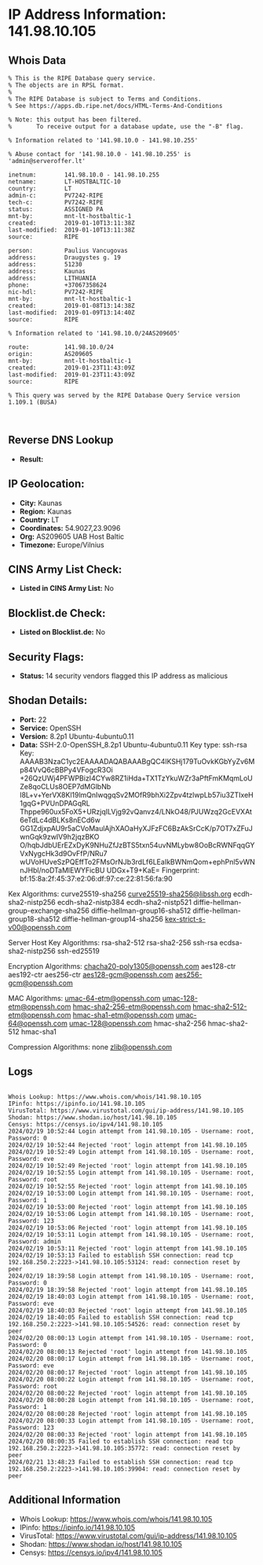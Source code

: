 # IP Address Information: 141.98.10.105

## Whois Data
```
% This is the RIPE Database query service.
% The objects are in RPSL format.
%
% The RIPE Database is subject to Terms and Conditions.
% See https://apps.db.ripe.net/docs/HTML-Terms-And-Conditions

% Note: this output has been filtered.
%       To receive output for a database update, use the "-B" flag.

% Information related to '141.98.10.0 - 141.98.10.255'

% Abuse contact for '141.98.10.0 - 141.98.10.255' is 'admin@serveroffer.lt'

inetnum:        141.98.10.0 - 141.98.10.255
netname:        LT-HOSTBALTIC-10
country:        LT
admin-c:        PV7242-RIPE
tech-c:         PV7242-RIPE
status:         ASSIGNED PA
mnt-by:         mnt-lt-hostbaltic-1
created:        2019-01-10T13:11:38Z
last-modified:  2019-01-10T13:11:38Z
source:         RIPE

person:         Paulius Vancugovas
address:        Draugystes g. 19
address:        51230
address:        Kaunas
address:        LITHUANIA
phone:          +37067358624
nic-hdl:        PV7242-RIPE
mnt-by:         mnt-lt-hostbaltic-1
created:        2019-01-08T13:14:38Z
last-modified:  2019-01-09T13:14:40Z
source:         RIPE

% Information related to '141.98.10.0/24AS209605'

route:          141.98.10.0/24
origin:         AS209605
mnt-by:         mnt-lt-hostbaltic-1
created:        2019-01-23T11:43:09Z
last-modified:  2019-01-23T11:43:09Z
source:         RIPE

% This query was served by the RIPE Database Query Service version 1.109.1 (BUSA)



```
## Reverse DNS Lookup
- **Result:** 

## IP Geolocation:
- **City:** Kaunas
- **Region:** Kaunas
- **Country:** LT
- **Coordinates:** 54.9027,23.9096
- **Org:** AS209605 UAB Host Baltic
- **Timezone:** Europe/Vilnius

## CINS Army List Check:
- **Listed in CINS Army List:** 
No

## Blocklist.de Check:
- **Listed on Blocklist.de:** 
No

## Security Flags:
- **Status:** 14 security vendors flagged this IP address as malicious

## Shodan Details:
- **Port:** 22
- **Service:** OpenSSH
- **Version:** 8.2p1 Ubuntu-4ubuntu0.11
- **Data:** SSH-2.0-OpenSSH_8.2p1 Ubuntu-4ubuntu0.11
Key type: ssh-rsa
Key: AAAAB3NzaC1yc2EAAAADAQABAAABgQC4lKSHj179TuOvkKGbYyZv6Mp84VvQ6cBBPy4VFogcR3Oi
+26QzUWj4PFWPBizI4CYw8RZ1iHda+TX1TzYkuWZr3aPftFmKMqmLoUZe8qoCLUs8OEP7dMGlbNb
l8L+v+YerVX8Kl19lmQnIwqgqSv2MOfR9bhXi2Zpv4tzlwpLb57iu3ZTIxeH1gqG+PVUnDPAGqRL
Thppe960ux5FoX5+URzjqILVjg92vQanvz4/LNkO48/PJUWzq2GcEVXAt6eTdLc4dBLKs8nECd6w
GG1ZdjxpAU9r5aCVoMaulAjhXAOaHyXJFzFC6BzAkSrCcK/p7OT7xZFuJwnGqk9zwIV9h2jqzBKO
O/hqbJdbUErEZxDyK9NHuZfJzBTS5txn54uvNMLybw8OoBcRWNFqqGYVxNygcHk3d9OvFfP/NRu7
wUVoHUveSzPQEffTo2FMsOrNJb3rdLf6LEaIkBWNmQom+ephPnl5vWNnJHbl/noDTaMlEWYFicBU
UDGx+T9+KaE=
Fingerprint: bf:15:8a:2f:45:37:e2:06:df:97:ce:22:81:56:fa:90

Kex Algorithms:
	curve25519-sha256
	curve25519-sha256@libssh.org
	ecdh-sha2-nistp256
	ecdh-sha2-nistp384
	ecdh-sha2-nistp521
	diffie-hellman-group-exchange-sha256
	diffie-hellman-group16-sha512
	diffie-hellman-group18-sha512
	diffie-hellman-group14-sha256
	kex-strict-s-v00@openssh.com

Server Host Key Algorithms:
	rsa-sha2-512
	rsa-sha2-256
	ssh-rsa
	ecdsa-sha2-nistp256
	ssh-ed25519

Encryption Algorithms:
	chacha20-poly1305@openssh.com
	aes128-ctr
	aes192-ctr
	aes256-ctr
	aes128-gcm@openssh.com
	aes256-gcm@openssh.com

MAC Algorithms:
	umac-64-etm@openssh.com
	umac-128-etm@openssh.com
	hmac-sha2-256-etm@openssh.com
	hmac-sha2-512-etm@openssh.com
	hmac-sha1-etm@openssh.com
	umac-64@openssh.com
	umac-128@openssh.com
	hmac-sha2-256
	hmac-sha2-512
	hmac-sha1

Compression Algorithms:
	none
	zlib@openssh.com


## Logs
```

Whois Lookup: https://www.whois.com/whois/141.98.10.105
IPinfo: https://ipinfo.io/141.98.10.105
VirusTotal: https://www.virustotal.com/gui/ip-address/141.98.10.105
Shodan: https://www.shodan.io/host/141.98.10.105
Censys: https://censys.io/ipv4/141.98.10.105
2024/02/19 10:52:44 Login attempt from 141.98.10.105 - Username: root, Password: 0
2024/02/19 10:52:44 Rejected 'root' login attempt from 141.98.10.105
2024/02/19 10:52:49 Login attempt from 141.98.10.105 - Username: root, Password: eve
2024/02/19 10:52:49 Rejected 'root' login attempt from 141.98.10.105
2024/02/19 10:52:55 Login attempt from 141.98.10.105 - Username: root, Password: root
2024/02/19 10:52:55 Rejected 'root' login attempt from 141.98.10.105
2024/02/19 10:53:00 Login attempt from 141.98.10.105 - Username: root, Password: 1
2024/02/19 10:53:00 Rejected 'root' login attempt from 141.98.10.105
2024/02/19 10:53:06 Login attempt from 141.98.10.105 - Username: root, Password: 123
2024/02/19 10:53:06 Rejected 'root' login attempt from 141.98.10.105
2024/02/19 10:53:11 Login attempt from 141.98.10.105 - Username: root, Password: admin
2024/02/19 10:53:11 Rejected 'root' login attempt from 141.98.10.105
2024/02/19 10:53:13 Failed to establish SSH connection: read tcp 192.168.250.2:2223->141.98.10.105:53124: read: connection reset by peer
2024/02/19 18:39:58 Login attempt from 141.98.10.105 - Username: root, Password: 0
2024/02/19 18:39:58 Rejected 'root' login attempt from 141.98.10.105
2024/02/19 18:40:03 Login attempt from 141.98.10.105 - Username: root, Password: eve
2024/02/19 18:40:03 Rejected 'root' login attempt from 141.98.10.105
2024/02/19 18:40:05 Failed to establish SSH connection: read tcp 192.168.250.2:2223->141.98.10.105:54526: read: connection reset by peer
2024/02/20 08:00:13 Login attempt from 141.98.10.105 - Username: root, Password: 0
2024/02/20 08:00:13 Rejected 'root' login attempt from 141.98.10.105
2024/02/20 08:00:17 Login attempt from 141.98.10.105 - Username: root, Password: eve
2024/02/20 08:00:17 Rejected 'root' login attempt from 141.98.10.105
2024/02/20 08:00:22 Login attempt from 141.98.10.105 - Username: root, Password: root
2024/02/20 08:00:22 Rejected 'root' login attempt from 141.98.10.105
2024/02/20 08:00:28 Login attempt from 141.98.10.105 - Username: root, Password: 1
2024/02/20 08:00:28 Rejected 'root' login attempt from 141.98.10.105
2024/02/20 08:00:33 Login attempt from 141.98.10.105 - Username: root, Password: 123
2024/02/20 08:00:33 Rejected 'root' login attempt from 141.98.10.105
2024/02/20 08:00:35 Failed to establish SSH connection: read tcp 192.168.250.2:2223->141.98.10.105:35772: read: connection reset by peer
2024/02/21 13:48:23 Failed to establish SSH connection: read tcp 192.168.250.2:2223->141.98.10.105:39904: read: connection reset by peer

```
## Additional Information
- Whois Lookup: https://www.whois.com/whois/141.98.10.105
- IPinfo: https://ipinfo.io/141.98.10.105
- VirusTotal: https://www.virustotal.com/gui/ip-address/141.98.10.105
- Shodan: https://www.shodan.io/host/141.98.10.105
- Censys: https://censys.io/ipv4/141.98.10.105

